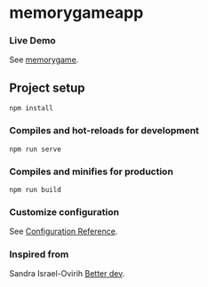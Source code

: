 # memorygameapp

### Live Demo
See [memorygame](https://memorygame-with-vue.vercel.app/).

## Project setup
```
npm install
```

### Compiles and hot-reloads for development
```
npm run serve
```

### Compiles and minifies for production
```
npm run build
```

### Customize configuration
See [Configuration Reference](https://cli.vuejs.org/config/).

### Inspired from 
Sandra Israel-Ovirih [Better dev](https://www.better.dev/build-a-memory-matching-game-in-javascript#7-a-congratulations-modal).

